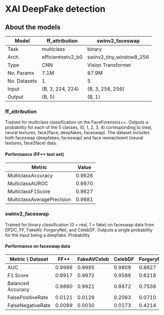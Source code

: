 # XAI DeepFake detection

## About the models 
| Model | ff_attribution | swinv2_faceswap |
| --- | --- | --- |
| Task | multiclass | binary |
| Arch. | efficientnetv2_b0 | swinv2_tiny_window8_256 |
| Type | CNN | Vision Transformer |
| No. Params | 7.1M | 87.9M |
| No. Datasets | 1 | 5 |
| Input | (B, 3, 224, 224) | (B, 3, 256, 256) |
| Output | (B, 5) | (B, 1) |

### ff_attribution
Trained for multiclass classification on the FaceForensics++. Outputs a probability for each of the 5 classes, (0, 1, 2, 3, 4) corresponding to (real, neural textures, face2face, deepfakes, faceswap). The dataset includes both faceswap (deepfakes, faceswap) and face reenactment (neural textures, face2face) data.

#### Performance (FF++ test set)
| Metric | Value |
| --- | --- |
| MulticlassAccuracy | 0.9626 |
| MulticlassAUROC | 0.9970 |
| MulticlassF1Score | 0.9627 |
| MulticlassAveragePrecision | 0.9881 |

### swinv2_faceswap
Trained for binary classification (0 = real, 1 = fake) on faceswap data from DFDC, FF, FakeAV, ForgeryNet, and CelebDF. Outputs a single probability for the input being a deepfake. Probability 

#### Performance on faceswap data

| Metric \ Dataset | FF++ | FakeAVCeleb | CelebDF | ForgeryNet | DFDC | WildDeepFake | Avg. |
| --- | --- | --- | --- | --- | --- | --- | --- |
| AUC | 0.9986 | 0.9995 | 0.9809 | 0.8627 | 0.8860 | 0.8556 | 0.9305 |
| F1 Score | 0.9917 | 0.9972 | 0.9586 | 0.6218 | 0.8860 | 0.8205 | 0.8793 |
| Balanced Accuracy | 0.9890 | 0.9921 | 0.8872 | 0.7538 | 0.7751 | 0.7355 | 0.8554 |
| FalsePositiveRate | 0.0121 | 0.0128 | 0.2083 | 0.0710 | 0.3065 | 0.3697 | 0.1634 |
| FalseNegativeRate | 0.0099 | 0.0030 | 0.0173 | 0.4214 | 0.1432 | 0.1593 | 0.1257 |
